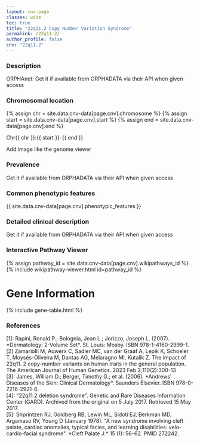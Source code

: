```yaml
---
layout: cnv-page
classes: wide
toc: true
title: "22q11.2 Copy Number Variation Syndrome"
permalink: /22q11-2/
author_profile: false
cnv: "22q11.2"
---
```


<!-- CNV description fetched from the ORPHADATA via the API with granted access-->
### Description
<p>ORPHAnet: Get it if available from ORPHADATA via their API when given access</p>

### Chromosomal location <!-- TODO -->
{% assign chr = site.data.cnv-data[page.cnv].chromosome %}
{% assign start = site.data.cnv-data[page.cnv].start %}
{% assign end = site.data.cnv-data[page.cnv].end %}

<p>Chr{{ chr }}:{{ start }}-{{ end }}</p>

<!-- TODO Sequence Viewer -->
</p> Add image like the genome viewer <!-- TODO --> </p>

### Prevalence <!-- TODO -->
<p>Get it if available from ORPHADATA via their API when given access</p>

### Common phenotypic features <!-- TODO -->
<p>{{ site.data.cnv-data[page.cnv].phenotypic_features }}</p>

### Detailed clinical description <!-- TODO -->
<p>Get it if available from ORPHADATA via their API when given access</p>

<!-- WikiPathways Viewer-->
### Interactive Pathway Viewer
<!-- In the pathway_id = site.data['wikipathways-ids']['cnv'] change the cnv with the name of the CNV that is already stored in the _data/wikipathways-ids.yml -->
{% assign pathway_id = site.data.cnv-data[page.cnv].wikipathways_id %}
{% include wikipathway-viewer.html id=pathway_id %}

<!-- Get the Gene table from _includes/gene-table.html
There we have the structure of the table to which we can add dinamically the rows based on the given geneSymbols list -->
# Gene Information 
{% include gene-table.html %} <!-- from _includes/gene-table.html -->

<!-- Call the function to add to the Gene table the information fetched from HGNC and from ORPHADATA -->
<script type="module">
    import { displayGeneLinks } from '/assets/js/populate-gene-table.js';

    const geneSymbols = {% assign gene_list = site.data.cnv-data[page.cnv].genes %}{{ gene_list | jsonify }};
    displayGeneLinks(geneSymbols);
</script>

<!-- TODO: Fix the references so they can be linked in the text -->
### References
<p>
[1]: Rapini, Ronald P.; Bolognia, Jean L.; Jorizzo, Joseph L. (2007). *Dermatology: 2-Volume Set*. St. Louis: Mosby. ISBN 978-1-4160-2999-1. <br> 
[2] Zamariolli M, Auwerx C, Sadler MC, van der Graaf A, Lepik K, Schoeler T, Moysés-Oliveira M, Dantas AG, Melaragno MI, Kutalik Z. The impact of 22q11. 2 copy-number variants on human traits in the general population. The American Journal of Human Genetics. 2023 Feb 2;110(2):300-13 <br>
[3]: James, William D.; Berger, Timothy G.; et al. (2006). *Andrews' Diseases of the Skin: Clinical Dermatology*. Saunders Elsevier. ISBN 978-0-7216-2921-6. <br>
[4]: "22q11.2 deletion syndrome". Genetic and Rare Diseases Information Center (GARD). Archived from the original on 5 July 2017. Retrieved 15 May 2017. <br>
[5]: Shprintzen RJ, Goldberg RB, Lewin ML, Sidoti EJ, Berkman MD, Argamaso RV, Young D (January 1978). "A new syndrome involving cleft palate, cardiac anomalies, typical facies, and learning disabilities: velo-cardio-facial syndrome". *Cleft Palate J.* 15 (1): 56–62. PMID 272242.</p>